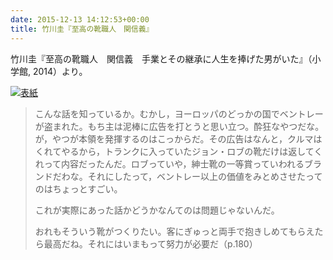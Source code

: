 ```yaml
---
date: 2015-12-13 14:12:53+00:00
title: 竹川圭『至高の靴職人　関信義』
---
```


竹川圭『至高の靴職人　関信義　手業とその継承に人生を捧げた男がいた』（小学館, 2014）より。

[![表紙](https://images-fe.ssl-images-amazon.com/images/P/4093883912.09.jpg)](https://www.amazon.co.jp/dp/4093883912?tag=inquisitor-22)

>こんな話を知っているか。むかし，ヨーロッパのどっかの国でベントレーが盗まれた。もち主は泥棒に広告を打とうと思い立つ。酔狂なやつだな。が，やつが本領を発揮するのはこっからだ。その広告はなんと，クルマはくれてやるから，トランクに入っていたジョン・ロブの靴だけは返してくれって内容だったんだ。ロブっていや，紳士靴の一等賞っていわれるブランドだわな。それにしたって，ベントレー以上の価値をみとめさせたってのはちょっとすごい。
>
>これが実際にあった話かどうかなんてのは問題じゃないんだ。
>
>おれもそういう靴がつくりたい。客にぎゅっと両手で抱きしめてもらえたら最高だね。それにはいまもって努力が必要だ（p.180）
